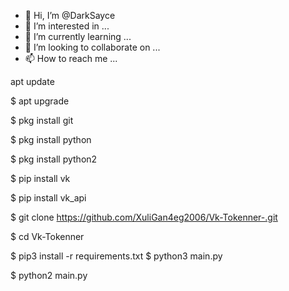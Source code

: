 - 👋 Hi, I’m @DarkSayce
- 👀 I’m interested in ...
- 🌱 I’m currently learning ...
- 💞️ I’m looking to collaborate on ...
- 📫 How to reach me ...

<!---
DarkSayce/DarkSayce is a ✨ special ✨ repository because its `README.md` (this file) appears on your GitHub profile.
You can click the Preview link to take a look at your changes.
--->
apt update

$ apt upgrade

$ pkg install git

$ pkg install python

$ pkg install python2

$ pip install vk

$ pip install vk_api

$ git clone https://github.com/XuliGan4eg2006/Vk-Tokenner-.git

$ cd Vk-Tokenner

$ pip3 install -r requirements.txt
$ python3 main.py

$ python2 main.py
